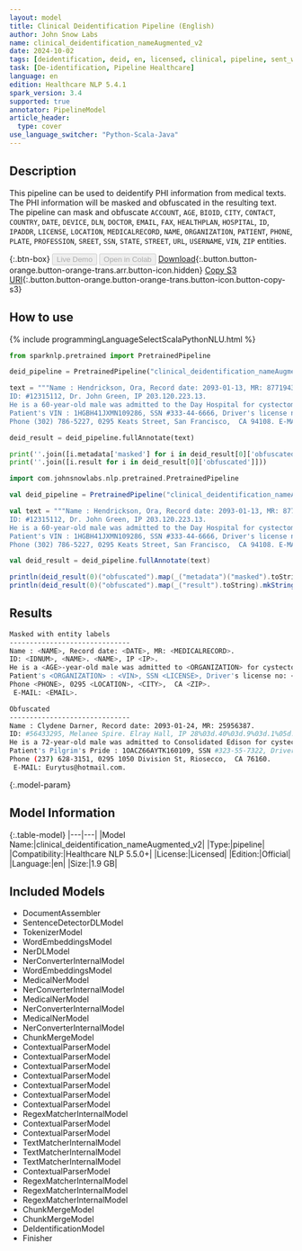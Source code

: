 ```yaml
---
layout: model
title: Clinical Deidentification Pipeline (English)
author: John Snow Labs
name: clinical_deidentification_nameAugmented_v2
date: 2024-10-02
tags: [deidentification, deid, en, licensed, clinical, pipeline, sent_wise]
task: [De-identification, Pipeline Healthcare]
language: en
edition: Healthcare NLP 5.4.1
spark_version: 3.4
supported: true
annotator: PipelineModel
article_header:
  type: cover
use_language_switcher: "Python-Scala-Java"
---
```


## Description

This pipeline can be used to deidentify PHI information from medical texts. The PHI information will be masked and obfuscated in the resulting text. The pipeline can mask and obfuscate `ACCOUNT`, `AGE`, `BIOID`, `CITY`, `CONTACT`, `COUNTRY`, `DATE`, `DEVICE`, `DLN`, `DOCTOR`, `EMAIL`, `FAX`, `HEALTHPLAN`, `HOSPITAL`, `ID`, `IPADDR`, `LICENSE`, `LOCATION`, `MEDICALRECORD`, `NAME`, `ORGANIZATION`, `PATIENT`, `PHONE`, `PLATE`, `PROFESSION`, `SREET`, `SSN`, `STATE`, `STREET`, `URL`, `USERNAME`, `VIN`, `ZIP` entities.

{:.btn-box}
<button class="button button-orange" disabled>Live Demo</button>
<button class="button button-orange" disabled>Open in Colab</button>
[Download](https://s3.amazonaws.com/auxdata.johnsnowlabs.com/clinical/models/clinical_deidentification_nameAugmented_v2_en_5.4.1_3.4_1727897157489.zip){:.button.button-orange.button-orange-trans.arr.button-icon.hidden}
[Copy S3 URI](s3://auxdata.johnsnowlabs.com/clinical/models/clinical_deidentification_nameAugmented_v2_en_5.4.1_3.4_1727897157489.zip){:.button.button-orange.button-orange-trans.button-icon.button-copy-s3}

## How to use



<div class="tabs-box" markdown="1">
{% include programmingLanguageSelectScalaPythonNLU.html %}
  
```python
from sparknlp.pretrained import PretrainedPipeline

deid_pipeline = PretrainedPipeline("clinical_deidentification_nameAugmented_v2", "en", "clinical/models")

text = """Name : Hendrickson, Ora, Record date: 2093-01-13, MR: 87719435.
ID: #12315112, Dr. John Green, IP 203.120.223.13.
He is a 60-year-old male was admitted to the Day Hospital for cystectomy on 01/13/93.
Patient's VIN : 1HGBH41JXMN109286, SSN #333-44-6666, Driver's license no: A334455B.
Phone (302) 786-5227, 0295 Keats Street, San Francisco,  CA 94108. E-MAIL: smith@gmail.com."""

deid_result = deid_pipeline.fullAnnotate(text)

print(''.join([i.metadata['masked'] for i in deid_result[0]['obfuscated']]))
print(''.join([i.result for i in deid_result[0]['obfuscated']]))
```
```scala
import com.johnsnowlabs.nlp.pretrained.PretrainedPipeline

val deid_pipeline = PretrainedPipeline("clinical_deidentification_nameAugmented_v2", "en", "clinical/models")

val text = """Name : Hendrickson, Ora, Record date: 2093-01-13, MR: 87719435.
ID: #12315112, Dr. John Green, IP 203.120.223.13.
He is a 60-year-old male was admitted to the Day Hospital for cystectomy on 01/13/93.
Patient's VIN : 1HGBH41JXMN109286, SSN #333-44-6666, Driver's license no: A334455B.
Phone (302) 786-5227, 0295 Keats Street, San Francisco,  CA 94108. E-MAIL: smith@gmail.com."""

val deid_result = deid_pipeline.fullAnnotate(text)

println(deid_result(0)("obfuscated").map(_("metadata")("masked").toString).mkString(""))
println(deid_result(0)("obfuscated").map(_("result").toString).mkString(""))
```
</div>

## Results

```bash
Masked with entity labels
------------------------------
Name : <NAME>, Record date: <DATE>, MR: <MEDICALRECORD>.
ID: <IDNUM>, <NAME>. <NAME>, IP <IP>.
He is a <AGE>-year-old male was admitted to <ORGANIZATION> for cystectomy on <DATE>.
Patient's <ORGANIZATION> : <VIN>, SSN <LICENSE>, Driver's license no: <DLN>.
Phone <PHONE>, 0295 <LOCATION>, <CITY>,  CA <ZIP>.
 E-MAIL: <EMAIL>.

Obfuscated
------------------------------
Name : Clydene Darner, Record date: 2093-01-24, MR: 25956387.
ID: #56433295, Melanee Spire. Elray Hall, IP 28%03d.40%03d.9%03d.1%05d.
He is a 72-year-old male was admitted to Consolidated Edison for cystectomy on 01/24/93.
Patient's Pilgrim's Pride : 1OACZ66AYTK160109, SSN #323-55-7322, Driver's license no: G254270W.
Phone (237) 628-3151, 0295 1050 Division St, Riosecco,  CA 76160.
 E-MAIL: Eurytus@hotmail.com.
```

{:.model-param}
## Model Information

{:.table-model}
|---|---|
|Model Name:|clinical_deidentification_nameAugmented_v2|
|Type:|pipeline|
|Compatibility:|Healthcare NLP 5.5.0+|
|License:|Licensed|
|Edition:|Official|
|Language:|en|
|Size:|1.9 GB|

## Included Models

- DocumentAssembler
- SentenceDetectorDLModel
- TokenizerModel
- WordEmbeddingsModel
- NerDLModel
- NerConverterInternalModel
- WordEmbeddingsModel
- MedicalNerModel
- NerConverterInternalModel
- MedicalNerModel
- NerConverterInternalModel
- MedicalNerModel
- NerConverterInternalModel
- ChunkMergeModel
- ContextualParserModel
- ContextualParserModel
- ContextualParserModel
- ContextualParserModel
- ContextualParserModel
- ContextualParserModel
- ContextualParserModel
- RegexMatcherInternalModel
- ContextualParserModel
- ContextualParserModel
- TextMatcherInternalModel
- TextMatcherInternalModel
- TextMatcherInternalModel
- ContextualParserModel
- RegexMatcherInternalModel
- RegexMatcherInternalModel
- RegexMatcherInternalModel
- ChunkMergeModel
- ChunkMergeModel
- DeIdentificationModel
- Finisher
